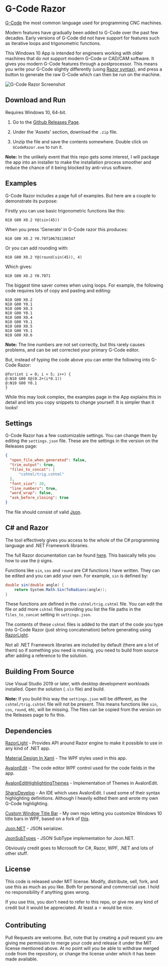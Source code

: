 # G-Code Razor

[G-Code](https://en.wikipedia.org/wiki/G-code) the most common language used for programming CNC machines.

Modern features have gradually been added to G-Code over the past few decades. Early versions of G-Code did not have support for features such as iterative loops and trigonometric functions.

This Windows 10 App is intended for engineers working with older machines that do not support modern G-Code or CAD/CAM software. It gives you modern G-Code features through a postprocessor. This means you write your G-Code slightly differently (using [Razor syntax](https://en.wikipedia.org/wiki/ASP.NET_Razor)), and press a button to generate the raw G-Code which can then be run on the machine.

![G-Code Razor Screenshot](https://cdn.jam-es.com/img/gcoderazor/screenshot1.PNG)

## Download and Run

Requires Windows 10, 64-bit.

1. Go to the [Github Releases Page](https://github.com/James231/GCode-Razor-PostProcessor/releases).

2. Under the 'Assets' section, download the `.zip` file.

3. Unzip the file and save the contents somewhere. Double click on `GCodeRazor.exe` to run it.

**Note:** In the unlikely event that this repo gets some interest, I will package the app into an installer to make the installation process smoother and reduce the chance of it being blocked by anti-virus software.


## Examples

G-Code Razor includes a page full of examples. But here are a couple to demonstrate its purpose:

Firstly you can use basic trigonometric functions like this:
```gcode
N10 G00 X0.2 Y@(sin(45))
```
When you press 'Generate' in G-Code razor this produces:
```gcode
N10 G00 X0.2 Y0.707106781186547
```
Or you can add rounding with:
```gcode
N10 G00 X0.2 Y@(round(sin(45)), 4)
```
Which gives:
```gcode
N10 G00 X0.2 Y0.7071
```

The biggest time saver comes when using loops. For example, the following code requires lots of copy and pasting and editing:

```gcode
N10 G00 X0.2
N10 G00 Y0.1
N10 G00 X0.3
N10 G00 Y0.1
N10 G00 X0.4
N10 G00 Y0.1
N10 G00 X0.5
N10 G00 Y0.1
N10 G00 X0.6
```
**Note:** The line numbers are not set correctly, but this rarely causes problems, and can be set corrected your primary G-Code editor.

But, instead of typing the code above you can enter the following into G-Code Razor:

```
@for(int i = 0; i < 5; i++) {
@:N10 G00 X@(0.2+(i*0.1))
@:N10 G00 Y0.1
}
```
While this may look complex, the examples page in the App explains this in detail and lets you copy snippets to change yourself. It is simpler than it looks!

## Settings

G-Code Razor has a few customizable settings. You can change them by editing the `settings.json` file. These are the settings in the version on the Releases page:

```json
{
  "open_file_when_generated": false,
  "trim_output": true,
  "files_to_concat": [
      "cshtml/trig.cshtml"
  ],
  "font_size": 20,
  "line_numbers": true,
  "word_wrap": false,
  "ask_before_closing": true
}
```

The file should consist of valid [Json](https://www.w3schools.com/js/js_json_syntax.asp).

## C# and Razor

The tool effectively gives you access to the whole of the C# programming language and .NET Framework libraries.

The full Razor documentation can be found [here](https://docs.microsoft.com/en-us/aspnet/core/mvc/views/razor?view=aspnetcore-3.1). This basically tells you how to use the `@` signs.

Functions like `sin`, `cos` and `round` are C# functions I have written. They can be edited and you can add your own. For example, `sin` is defined by:
```cs
double sin(double angle) {
    return System.Math.Sin(ToRadians(angle));
}
```
These functions are defined in the `cshtml/trig.cshtml` file. You can edit the file or add more `cshtml` files providing you list the file paths in the `files_to_concat` setting in `settings.json`.

The contents of these `cshtml` files is added to the start of the code you type into G-Code Razor (just string concatenation) before generating using [RazorLight](https://github.com/toddams/RazorLight).

Not all .NET Framework libraries are included by default (there are a lot of them) so if something you need is missing, you need to build from source after adding a reference to the solution.

## Building From Source

Use Visual Studio 2019 or later, with desktop development workloads installed. Open the solution (`.sln` file) and build.

**Note:** If you build this way the `settings.json` will be different, as the `cshtml/trig.cshtml` file will not be present. This means functions like `sin`, `cos`, `round`, etc, will be missing. The files can be copied from the version on the Releases page to fix this.

## Dependencies

[RazorLight](https://github.com/toddams/RazorLight) - Provides API around Razor engine to make it possible to use in any kind of .NET app.

[Material Design In Xaml](http://materialdesigninxaml.net/) - The WPF styles used in this app.

[AvalonEdit](http://avalonedit.net/) - The code editor WPF control used for the code fields in the app.

[AvalonEditHighlightingThemes](https://github.com/Dirkster99/AvalonEditHighlightingThemes) - Implementation of Themes in AvalonEdit.

[SharpDevelop](https://github.com/icsharpcode/SharpDevelop) - An IDE which uses AvalonEdit. I used some of their syntax highlighting definitions. Although I heavily edited them and wrote my own G-Code highlighting.

[Custom Window Title Bar](https://github.com/James231/WPF_CustomWindow_TitleBar) - My own repo letting you customize Windows 10 title bars in WPF, based on a fork of [this](https://github.com/GiGong/WPF_CustomWindow_TitleBar).

[Json.NET](https://www.newtonsoft.com/json) - JSON serializer.

[JsonSubTypes](https://www.newtonsoft.com/json) - JSON SubType implementation for Json.NET.

Obviously credit goes to Microsoft for C#, Razor, WPF, .NET and lots of other stuff.

## License

This code is released under MIT license. Modify, distribute, sell, fork, and use this as much as you like. Both for personal and commercial use. I hold no responsibility if anything goes wrong.

If you use this, you don't need to refer to this repo, or give me any kind of credit but it would be appreciated. At least a :star: would be nice.

## Contributing

Pull Requests are welcome. But, note that by creating a pull request you are giving me permission to merge your code and release it under the MIT license mentioned above. At no point will you be able to withdraw merged code from the repository, or change the license under which it has been made available.